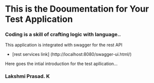 # This is the Dooumentation for Your Test Application



### Coding is a skill of crafting logic with language..
This application is integrated with swagger for the rest API
* [rest services link] (http://localhost:8080/swagger-ui.html/)

Here goes the intial introduction for the test apllication...

### Lakshmi Prasad. K